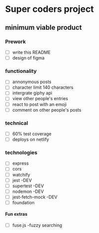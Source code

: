 # Super coders project

## minimum viable product
### Prework
- [ ] write this README
- [ ] design of figma

### functionality
- [ ] annonymous posts
- [ ] character limit 140 characters
- [ ] intergrate giphy api
- [ ] view other people's entries
- [ ] react to post with an emoji
- [ ] comment on other people's posts

### technical
- [ ] 60% test coverage
- [ ] deploys on netlify

### technologies
- [ ] express
- [ ] cors
- [ ] watchify
- [ ] jest -DEV
- [ ] supertest -DEV
- [ ] nodemon -DEV
- [ ] jest-fetch-mock -DEV
- [ ] foundation

#### Fun extras
- [ ] fuse.js -fuzzy searching
